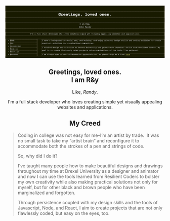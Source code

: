 ![My Image](layouts/github-layout.png)


<body>
    <article>
      <h1 align='center'>Greetings, loved ones.<br>
      I am R&y</h1>
      <p align='center'>Like, <em>Randy</em>.</p>
      <p align='center'>I'm a full stack developer who loves creating simple yet visually appealing websites and applications.</p>
      <h2 align='center'>My Creed</h2>
      <blockquote>
       Coding in college was not easy for me–I’m an artist by trade.  It was no small task to take my “artist brain” and reconfigure it to accommodate both the strokes of a pen and strings of code.

So, why did I do it?  

I’ve taught many people how to make beautiful designs and drawings throughout my time at Drexel University as a designer and animator and now I can use the tools learned from Resilient Coders to bolster my own creativity while also making practical solutions not only for myself, but for other black and brown people who have been marginalized and forgotten.  

Through persistence coupled with my design skills and the tools of Javascript, Node, and React, I aim to create projects that are not only flawlessly coded, but easy on the eyes, too.
    </article>
</body>
